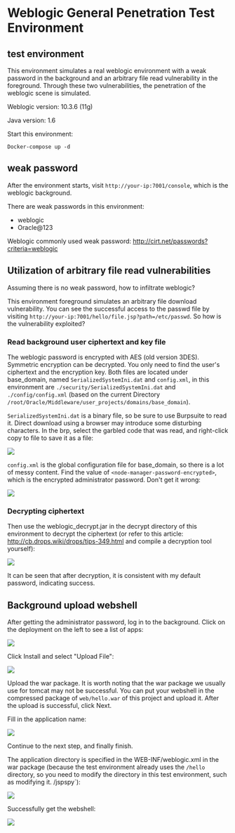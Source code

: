 # Weblogic General Penetration Test Environment

## test environment

This environment simulates a real weblogic environment with a weak password in the background and an arbitrary file read vulnerability in the foreground. Through these two vulnerabilities, the penetration of the weblogic scene is simulated.

Weblogic version: 10.3.6 (11g)

Java version: 1.6

Start this environment:

```
Docker-compose up -d
```

## weak password

After the environment starts, visit `http://your-ip:7001/console`, which is the weblogic background.

There are weak passwords in this environment:

 - weblogic
 - Oracle@123

Weblogic commonly used weak password: http://cirt.net/passwords?criteria=weblogic

## Utilization of arbitrary file read vulnerabilities

Assuming there is no weak password, how to infiltrate weblogic?

This environment foreground simulates an arbitrary file download vulnerability. You can see the successful access to the passwd file by visiting `http://your-ip:7001/hello/file.jsp?path=/etc/passwd`. So how is the vulnerability exploited?

### Read background user ciphertext and key file

The weblogic password is encrypted with AES (old version 3DES). Symmetric encryption can be decrypted. You only need to find the user's ciphertext and the encryption key. Both files are located under base_domain, named `SerializedSystemIni.dat` and `config.xml`, in this environment are `./security/SerializedSystemIni.dat` and `./config/config.xml` (based on the current Directory `/root/Oracle/Middleware/user_projects/domains/base_domain`).

`SerializedSystemIni.dat` is a binary file, so be sure to use Burpsuite to read it. Direct download using a browser may introduce some disturbing characters. In the brp, select the garbled code that was read, and right-click copy to file to save it as a file:

![](img/05.png)

`config.xml` is the global configuration file for base_domain, so there is a lot of messy content. Find the value of `<node-manager-password-encrypted>`, which is the encrypted administrator password. Don't get it wrong:

![](img/06.png)

### Decrypting ciphertext

Then use the weblogic_decrypt.jar in the decrypt directory of this environment to decrypt the ciphertext (or refer to this article: http://cb.drops.wiki/drops/tips-349.html and compile a decryption tool yourself):

![](img/07.png)

It can be seen that after decryption, it is consistent with my default password, indicating success.

## Background upload webshell

After getting the administrator password, log in to the background. Click on the deployment on the left to see a list of apps:

![](img/01.png)

Click Install and select "Upload File":

![](img/02.png)

Upload the war package. It is worth noting that the war package we usually use for tomcat may not be successful. You can put your webshell in the compressed package of `web/hello.war` of this project and upload it. After the upload is successful, click Next.

Fill in the application name:

![](img/03.png)

Continue to the next step, and finally finish.

The application directory is specified in the WEB-INF/weblogic.xml in the war package (because the test environment already uses the `/hello` directory, so you need to modify the directory in this test environment, such as modifying it. /jspspy`):

![](img/08.png)

Successfully get the webshell:

![](img/04.png)